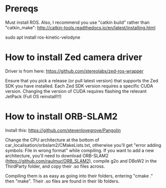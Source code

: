 # Prereqs
Must install ROS. Also, I recommend you use "catkin build" rather than "catkin_make": http://catkin-tools.readthedocs.io/en/latest/installing.html

sudo apt install ros-kinetic-velodyne


# How to install Zed camera driver

Driver is from here: https://github.com/stereolabs/zed-ros-wrapper

Ensure that you pick a release (or pull latest version) that supports the Zed SDK you have installed. Each Zed SDK version requires a specific CUDA version. Changing the version of CUDA requires flashing the relevant JetPack (Full OS reinstall!!!)


# How to install ORB-SLAM2
Install this: https://github.com/stevenlovegrove/Pangolin

Change the CPU architecture at the bottom of car_localisation/orbslam2/CMakeLists.txt, otherwise you'll get "error adding symbols: File in wrong format" while compiling. If you want to add a new architecture, you'll need to download ORB-SLAM2 (https://github.com/raulmur/ORB_SLAM2), compile g2o and DBoW2 in the ThirdParty folder, and copy their .so files across.

Compiling them is as easy as going into their folders, entering "cmake ." then "make". Their .so files are found in their lib folders.



